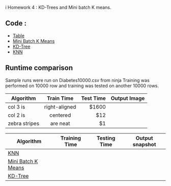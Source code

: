 i Homework 4 : KD-Trees and Mini batch K means. 

## Code : 

* [Table](https://github.com/gbtimmon/fss16_teamf/blob/master/Code/4/Table.py) 
* [Mini Batch K Means](https://github.com/gbtimmon/fss16_teamf/blob/master/Code/4/MiniBatchKMeans.py) 
* [KD-Tree](https://github.com/gbtimmon/fss16_teamf/blob/master/Code/4/KDTree.py)
* [KNN](https://github.com/gbtimmon/fss16_teamf/blob/master/Code/4/KNN.py)

## Runtime comparison

Sample runs were run on Diabetes10000.csv from ninja 
Training was performed on 10000 row and training was tested on another 10000 rows. 

| Algorithm     | Train Time    | Test Time | Output Image | 
| ------------- |:-------------:| ---------:| ------------ |
| col 3 is      | right-aligned | $1600 |  |
| col 2 is      | centered      |   $12 |  |
| zebra stripes | are neat      |    $1 |  |


 | Algorithm     |   Training Time    | Testing Time  | Output snapshot |
 | ------------- | ------------------ | ------------- | ----------------|
 | [KNN](https://github.com/gbtimmon/fss16_teamf/blob/master/Code/4/KNN.py) | ||
 | [Mini Batch K Means](https://github.com/gbtimmon/fss16_teamf/blob/master/Code/4/MiniBatchKMeans.py) |||
 | [KD-Tree](https://github.com/gbtimmon/fss16_teamf/blob/master/Code/4/KDTree.py) |||
